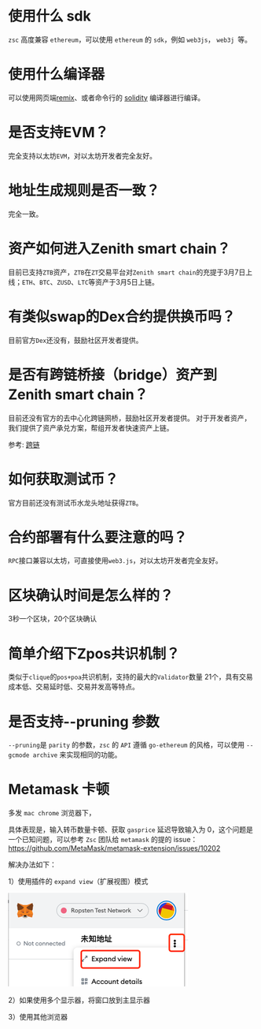 # 使用什么 sdk
`zsc` 高度兼容 `ethereum`，可以使用 `ethereum` 的 `sdk`，例如 `web3js`， `web3j `等。

# 使用什么编译器

可以使用网页端[remix](https://remix.ethereum.org)、或者命令行的 [solidity](https://solidity.readthedocs.io/) 编译器进行编译。

# 是否支持EVM？

完全支持以太坊`EVM`，对以太坊开发者完全友好。

# 地址生成规则是否一致？

完全一致。

# 资产如何进入Zenith smart chain？

目前已支持`ZTB`资产，`ZTB`在`ZT`交易平台对`Zenith smart chain`的充提于3月7日上线；`ETH`、`BTC`、`ZUSD`、`LTC`等资产于3月5日上链。

# 有类似swap的Dex合约提供换币吗？

目前官方`Dex`还没有，鼓励社区开发者提供。

# 是否有跨链桥接（bridge）资产到Zenith smart chain？

目前还没有官方的去中心化跨链网桥，鼓励社区开发者提供。
对于开发者资产，我们提供了资产承兑方案，帮组开发者快速资产上链。

参考: [跨链](/bridge.md)

# 如何获取测试币？

官方目前还没有测试币水龙头地址获得`ZTB`。

# 合约部署有什么要注意的吗？

`RPC`接口兼容以太坊，可直接使用`web3.js`，对以太坊开发者完全友好。

# 区块确认时间是怎么样的？

3秒一个区块，20个区块确认

# 简单介绍下Zpos共识机制？

类似于`clique`的`pos+poa`共识机制，支持的最大的`Validator`数量 21个，具有交易成本低、交易延时低、交易并发高等特点。

# 是否支持--pruning 参数

`--pruning`是 `parity` 的参数，`zsc` 的 `API` 遵循 `go-ethereum` 的风格，可以使用 `--gcmode archive` 来实现相同的功能。

# Metamask 卡顿

多发 `mac chrome` 浏览器下，

具体表现是，输入转币数量卡顿、获取 `gasprice` 延迟导致输入为 0，这个问题是一个已知问题，可以参考 `Zsc` 团队给 `metamask` 的提的 issue：
https://github.com/MetaMask/metamask-extension/issues/10202

解决办法如下：

1）使用插件的 `expand view`（扩展视图）模式

![](./images/metamask_lag.png)

2）如果使用多个显示器，将窗口放到主显示器

3）使用其他浏览器